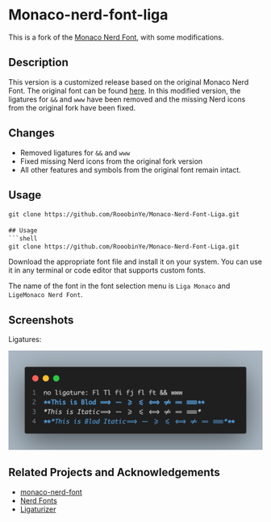 # Monaco-nerd-font-liga
This is a fork of the [Monaco Nerd Font](https://github.com/thep0y/monaco-nerd-font), with some modifications.

## Description
This version is a customized release based on the original Monaco Nerd Font. The original font can be found [here](https://github.com/thep0y/monaco-nerd-font/tree/main/original). In this modified version, the ligatures for `&&` and `www` have been removed and the missing Nerd icons from the original fork have been fixed.

## Changes
- Removed ligatures for `&&` and `www`
- Fixed missing Nerd icons from the original fork version
- All other features and symbols from the original font remain intact.

## Usage
```shell
git clone https://github.com/RooobinYe/Monaco-Nerd-Font-Liga.git

## Usage
```shell
git clone https://github.com/RooobinYe/Monaco-Nerd-Font-Liga.git
```
Download the appropriate font file and install it on your system. You can use it in any terminal or code editor that supports custom fonts.

The name of the font in the font selection menu is `Liga Monaco` and `LigeMonaco Nerd Font`.

## Screenshots
Ligatures:

![test4ligature](image.png)

## Related Projects and Acknowledgements
- [monaco-nerd-font ](https://github.com/thep0y/monaco-nerd-font)
- [Nerd Fonts](https://github.com/ryanoasis/nerd-fonts)
- [Ligaturizer](https://github.com/ToxicFrog/Ligaturizer)